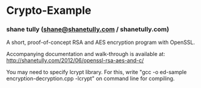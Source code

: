 Crypto-Example
==============

### shane tully (shane@shanetully.com / shanetully.com)

A short, proof-of-concept RSA and AES encryption program with OpenSSL.

Accompanying documentation and walk-through is available at: http://shanetully.com/2012/06/openssl-rsa-aes-and-c/

You may need to specify lcrypt library. For this, write "gcc -o ed-sample encryption-decryption.cpp -lcrypt" on command line for compiling.
